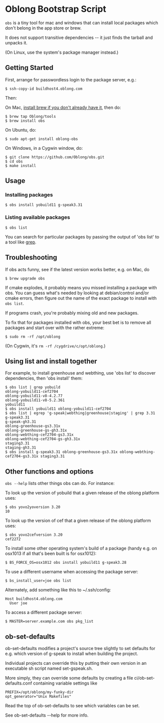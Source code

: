 Oblong Bootstrap Script
=======================

`obs` is a tiny tool for mac and windows that can install local packages which don't belong in the app store or brew.

It does not support transitive dependencies -- it just finds the tarball and unpacks it.

(On Linux, use the system's package manager instead.)

## Getting Started

First, arrange for passwordless login to the package server, e.g.:

```
$ ssh-copy-id buildhost4.oblong.com
```

Then:

On Mac, [install brew if you don't already have it](https://brew.sh/), then do:

```
$ brew tap Oblong/tools
$ brew install obs
```

On Ubuntu, do:

```
$ sudo apt-get install oblong-obs
```

On Windows, in a Cygwin window, do:

```
$ git clone https://github.com/Oblong/obs.git
$ cd obs
$ make install
```

## Usage

### Installing packages

```
$ obs install yobuild11 g-speak3.31
```

### Listing available packages

```
$ obs list
```

You can search for particular packages by passing the output of 'obs list' to a tool like [grep](http://www.uccs.edu/~ahitchco/grep/).

## Troubleshooting

If obs acts funny, see if the latest version works better, e.g. on Mac, do

```
$ brew upgrade obs
```

If cmake explodes, it probably means you missed installing a package with obs.   You can guess what's needed by looking at debian/control and/or cmake errors, then figure out the name of the exact package to install with `obs list`.

If programs crash, you're probably mixing old and new packages.

To fix that for packages installed with obs, your best bet is to remove all packages and start over with the rather extreme:

```
$ sudo rm -rf /opt/oblong
```

(On Cygwin, it's ```rm -rf /cygdrive/c/opt/oblong```.)

## Using list and install together

For example, to install greenhouse and webthing, use 'obs list' to discover dependencies, then 'obs install' them:

```
$ obs list | grep yobuild
oblong-yobuild11-cef2704
oblong-yobuild11-v8-4.2.77
oblong-yobuild11-v8-5.2.361
yobuild11
$ obs install yobuild11 oblong-yobuild11-cef2704
$ obs list | egrep 'g-speak|webthing|greenhouse|staging' | grep 3.31
g-speak3.31
g-speak-gh3.31
oblong-greenhouse-gs3.31x
oblong-greenhouse-gs-gh3.31x
oblong-webthing-cef2704-gs3.31x
oblong-webthing-cef2704-gs-gh3.31x
staging3.31
staging-gh3.31
$ obs install g-speak3.31 oblong-greenhouse-gs3.31x oblong-webthing-cef2704-gs3.31x staging3.31
```

## Other functions and options

`obs --help` lists other things obs can do.  For instance:

To look up the version of yobuild that a given release of the oblong platform uses:

```
$ obs yovo2yoversion 3.20
10
```

To look up the version of cef that a given release of the oblong platform uses:

```
$ obs yovo2cefversion 3.20
cef2272
```

To install some other operating system's build of a package
(handy e.g. on osx1013 if all that's been built is for osx1012):

```
$ BS_FORCE_OS=osx1012 obs install yobuild11 g-speak3.28
```

To use a different username when accessing the package server:

```
$ bs_install_user=joe obs list
```

Alternately, add something like this to ~/.ssh/config:

```
Host buildhost4.oblong.com
  User joe
```

To access a different package server:

```
$ MASTER=server.example.com obs pkg_list
```

## ob-set-defaults

ob-set-defaults modifies a project's source tree slightly to set defaults
for e.g. which version of g-speak to install when building the project.

Individual projects can override this by putting their own version
in an executable sh script named set-gspeak.sh.

More simply, they can override some defaults by creating a file
ci/ob-set-defaults.conf containing variable settings like
```
PREFIX=/opt/oblong/my-funky-dir
opt_generator="Unix Makefiles"
```
Read the top of ob-set-defaults to see which variables can be set.

See ob-set-defaults --help for more info.
